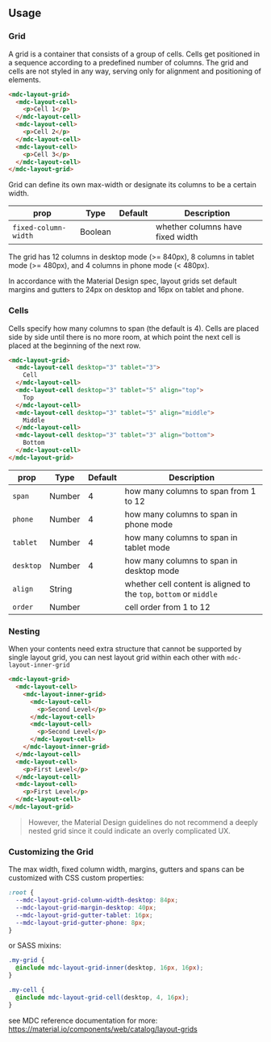 ## Usage

### Grid

A grid is a container that consists of a group of cells.
Cells get positioned in a sequence according to a predefined number of columns.
The grid and cells are not styled in any way, serving only for alignment and
positioning of elements.

```html
<mdc-layout-grid>
  <mdc-layout-cell>
    <p>Cell 1</p>
  </mdc-layout-cell>
  <mdc-layout-cell>
    <p>Cell 2</p>
  </mdc-layout-cell>
  <mdc-layout-cell>
    <p>Cell 3</p>
  </mdc-layout-cell>
</mdc-layout-grid>
```

Grid can define its own max-width or designate its columns to be a certain width.

| prop                 | Type    | Default | Description                      |
| -------------------- | ------- | ------- | -------------------------------- |
| `fixed-column-width` | Boolean |         | whether columns have fixed width |

The grid has 12 columns in desktop mode (>= 840px), 8 columns in tablet mode
(>= 480px), and 4 columns in phone mode (< 480px).

In accordance with the Material Design spec, layout grids set default margins and gutters to 24px on desktop and 16px on tablet
and phone.

### Cells

Cells specify how many columns to span (the default is 4).
Cells are placed side by side until there is no more room,
at which point the next cell is placed at the beginning of the next row.

```html
<mdc-layout-grid>
  <mdc-layout-cell desktop="3" tablet="3">
    Cell
  </mdc-layout-cell>
  <mdc-layout-cell desktop="3" tablet="5" align="top">
    Top
  </mdc-layout-cell>
  <mdc-layout-cell desktop="3" tablet="5" align="middle">
    Middle
  </mdc-layout-cell>
  <mdc-layout-cell desktop="3" tablet="3" align="bottom">
    Bottom
  </mdc-layout-cell>
</mdc-layout-grid>
```

| prop      | Type   | Default | Description                                                        |
| --------- | ------ | ------- | ------------------------------------------------------------------ |
| `span`    | Number | 4       | how many columns to span from 1 to 12                              |
| `phone`   | Number | 4       | how many columns to span in phone mode                             |
| `tablet`  | Number | 4       | how many columns to span in tablet mode                            |
| `desktop` | Number | 4       | how many columns to span in desktop mode                           |
| `align`   | String |         | whether cell content is aligned to the `top`, `bottom` or `middle` |
| `order`   | Number |         | cell order from 1 to 12                                            |

### Nesting

When your contents need extra structure that cannot be supported by single
layout grid, you can nest layout grid within each other with `mdc-layout-inner-grid`

```html
<mdc-layout-grid>
  <mdc-layout-cell>
    <mdc-layout-inner-grid>
      <mdc-layout-cell>
        <p>Second Level</p>
      </mdc-layout-cell>
      <mdc-layout-cell>
        <p>Second Level</p>
      </mdc-layout-cell>
    </mdc-layout-inner-grid>
  </mdc-layout-cell>
  <mdc-layout-cell>
    <p>First Level</p>
  </mdc-layout-cell>
  <mdc-layout-cell>
    <p>First Level</p>
  </mdc-layout-cell>
</mdc-layout-grid>
```

> However, the Material Design guidelines do not recommend a deeply nested grid since
> it could indicate an overly complicated UX.

### Customizing the Grid

The max width, fixed column width, margins, gutters and spans can be customized
with CSS custom properties:

```css
:root {
  --mdc-layout-grid-column-width-desktop: 84px;
  --mdc-layout-grid-margin-desktop: 40px;
  --mdc-layout-grid-gutter-tablet: 16px;
  --mdc-layout-grid-gutter-phone: 8px;
}
```

or SASS mixins:

```scss
.my-grid {
  @include mdc-layout-grid-inner(desktop, 16px, 16px);
}

.my-cell {
  @include mdc-layout-grid-cell(desktop, 4, 16px);
}
```

see MDC reference documentation for more:
<https://material.io/components/web/catalog/layout-grids>
